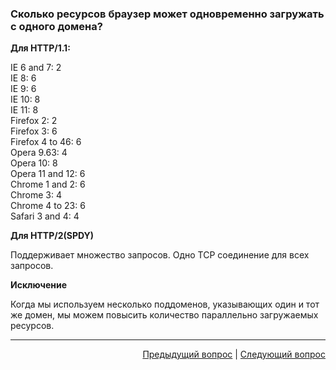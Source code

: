 ### Сколько ресурсов браузер может одновременно загружать с одного домена?

**Для HTTP/1.1:**

IE 6 and 7: 2 <br/>
IE 8: 6 <br/>
IE 9: 6 <br/>
IE 10: 8 <br/>
IE 11: 8 <br/>
Firefox 2: 2 <br/>
Firefox 3: 6 <br/>
Firefox 4 to 46: 6 <br/>
Opera 9.63: 4 <br/>
Opera 10: 8 <br/>
Opera 11 and 12: 6 <br/>
Chrome 1 and 2: 6 <br/>
Chrome 3: 4 <br/>
Chrome 4 to 23: 6 <br/>
Safari 3 and 4: 4 <br/>

**Для HTTP/2(SPDY)**

Поддерживает множество запросов. Одно TCP соединение для всех запросов.

**Исключение**

Когда мы используем несколько поддоменов, указывающих один и тот же домен, мы можем повысить количество параллельно загружаемых ресурсов.

---

<div align="right">
    <a href="6.md">Предыдущий вопрос</a> | <a href="8.md">Следующий вопрос</a>
</div>
